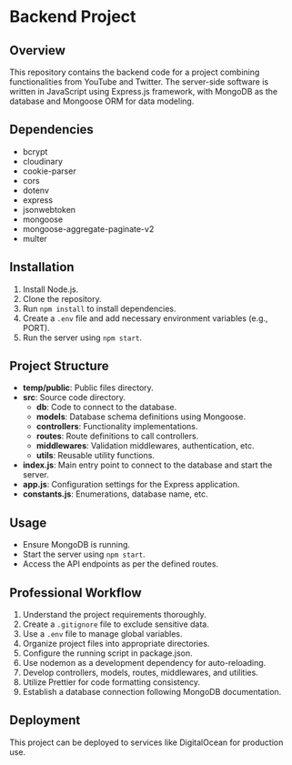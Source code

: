 # Backend Project

## Overview
This repository contains the backend code for a project combining functionalities from YouTube and Twitter. The server-side software is written in JavaScript using Express.js framework, with MongoDB as the database and Mongoose ORM for data modeling.

## Dependencies
- bcrypt
- cloudinary
- cookie-parser
- cors
- dotenv
- express
- jsonwebtoken
- mongoose
- mongoose-aggregate-paginate-v2
- multer

## Installation
1. Install Node.js.
2. Clone the repository.
3. Run `npm install` to install dependencies.
4. Create a `.env` file and add necessary environment variables (e.g., PORT).
5. Run the server using `npm start`.

## Project Structure
- **temp/public**: Public files directory.
- **src**: Source code directory.
  - **db**: Code to connect to the database.
  - **models**: Database schema definitions using Mongoose.
  - **controllers**: Functionality implementations.
  - **routes**: Route definitions to call controllers.
  - **middlewares**: Validation middlewares, authentication, etc.
  - **utils**: Reusable utility functions.
- **index.js**: Main entry point to connect to the database and start the server.
- **app.js**: Configuration settings for the Express application.
- **constants.js**: Enumerations, database name, etc.

## Usage
- Ensure MongoDB is running.
- Start the server using `npm start`.
- Access the API endpoints as per the defined routes.

## Professional Workflow
1. Understand the project requirements thoroughly.
2. Create a `.gitignore` file to exclude sensitive data.
3. Use a `.env` file to manage global variables.
4. Organize project files into appropriate directories.
5. Configure the running script in package.json.
6. Use nodemon as a development dependency for auto-reloading.
7. Develop controllers, models, routes, middlewares, and utilities.
8. Utilize Prettier for code formatting consistency.
9. Establish a database connection following MongoDB documentation.

## Deployment
This project can be deployed to services like DigitalOcean for production use.
